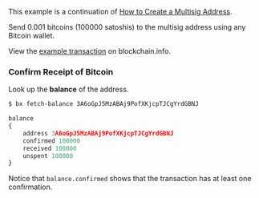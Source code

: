 This example is a continuation of [How to Create a Multisig Address](How-to-Create-a-Multisig-Address).

Send 0.001 bitcoins (100000 satoshis) to the multisig address using any Bitcoin wallet.

View the [example transaction](https://blockchain.info/tx/f759759bc998ec96879e4ae8c1639e8a186e0d507401eb32e4479de64d340605) on blockchain.info.

### Confirm Receipt of Bitcoin
Look up the **balance** of the address.
```sh
$ bx fetch-balance 3A6oGpJ5MzABAj9PofXKjcpTJCgYrdGBNJ
```
```js
balance
{
    address 3A6oGpJ5MzABAj9PofXKjcpTJCgYrdGBNJ
    confirmed 100000
    received 100000
    unspent 100000
}
```
Notice that `balance.confirmed` shows that the transaction has at least one confirmation.


